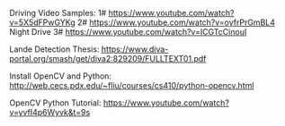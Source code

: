 

Driving Video Samples:  1#  https://www.youtube.com/watch?v=5X5dFPwGYKg
                        2#  https://www.youtube.com/watch?v=oyfrPrGmBL4
     Night Drive        3#  https://www.youtube.com/watch?v=ICGTcCinouI
     
Lande Detection Thesis: https://www.diva-portal.org/smash/get/diva2:829209/FULLTEXT01.pdf



Install OpenCV and Python: http://web.cecs.pdx.edu/~fliu/courses/cs410/python-opencv.html

OpenCV Python Tutorial: https://www.youtube.com/watch?v=yvfI4p6Wyvk&t=9s







